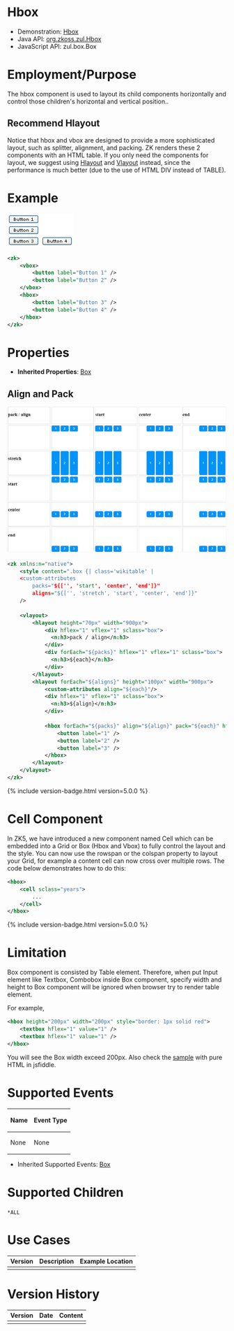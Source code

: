 

# Hbox

- Demonstration: [Hbox](http://www.zkoss.org/zkdemo/layout/box)
- Java API: [org.zkoss.zul.Hbox](https://www.zkoss.org/javadoc/latest/zk/org/zkoss/zul/Hbox.html)
- JavaScript API: <javadoc directory="jsdoc">zul.box.Box</javadoc>


# Employment/Purpose

The hbox component is used to layout its child components horizontally
and control those children's horizontal and vertical position..

## Recommend Hlayout

Notice that hbox and vbox are designed to provide a more sophisticated
layout, such as splitter, alignment, and packing. ZK renders these 2
components with an HTML table. If you only need the components for
layout, we suggest using [ Hlayout]({{site.baseurl}}/zk_component_ref/layouts/hlayout) and [ Vlayout]({{site.baseurl}}/zk_component_ref/layouts/vlayout) instead,
since the performance is much better (due to the use of HTML DIV instead
of TABLE).

# Example

![](/zk_component_ref/images/ZKComRef_Hbox_Simple_Examples.PNG)

```xml
<zk>
    <vbox>
        <button label="Button 1" />
        <button label="Button 2" />
    </vbox>
    <hbox>
        <button label="Button 3" />
        <button label="Button 4" />
    </hbox>
</zk>
```

# Properties

- **Inherited Properties**: [ Box]({{site.baseurl}}/zk_component_ref/containers/box#Properties)

## Align and Pack

![](/zk_component_ref/images/ZKComRef_Hbox_Simple_Examples_align_pack.PNG)

```xml
<zk xmlns:n="native">
    <style content=".box {| class='wikitable' | 
    <custom-attributes 
        packs="${['', 'start', 'center', 'end']}"
        aligns="${['', 'stretch', 'start', 'center', 'end']}"
    />

    <vlayout>
        <hlayout height="70px" width="900px">
            <div hflex="1" vflex="1" sclass="box">
              <n:h3>pack / align</n:h3>
            </div>
            <div forEach="${packs}" hflex="1" vflex="1" sclass="box">
              <n:h3>${each}</n:h3>
            </div>
        </hlayout>
        <hlayout forEach="${aligns}" height="100px" width="900px">
            <custom-attributes align="${each}"/> 
            <div hflex="1" vflex="1" sclass="box">
              <n:h3>${align}</n:h3>
            </div>
          
            <hbox forEach="${packs}" align="${align}" pack="${each}" hflex="1" vflex="1" sclass="box">
                <button label="1" />
                <button label="2" />
                <button label="3" />
            </hbox>
        </hlayout>
    </vlayout>
</zk>
```

{% include version-badge.html version=5.0.0 %}

# Cell Component

In ZK5, we have introduced a new component named Cell which can be
embedded into a Grid or Box (Hbox and Vbox) to fully control the layout
and the style. You can now use the rowspan or the colspan property to
layout your Grid, for example a content cell can now cross over multiple
rows. The code below demonstrates how to do this:

```xml
<hbox>
    <cell sclass="years">
        ...
    </cell>
</hbox>
```

{% include version-badge.html version=5.0.0 %}

# Limitation

Box component is consisted by Table element. Therefore, when put Input
element like Textbox, Combobox inside Box component, specify width and
height to Box component will be ignored when browser try to render table
element.

For example,

```xml
<hbox height="200px" width="200px" style="border: 1px solid red">
    <textbox hflex="1" value="1" />
    <textbox hflex="1" value="1" />
</hbox>
```

You will see the Box width exceed 200px. Also check the
[sample](http://jsfiddle.net/A5g9q/) with pure HTML in jsfiddle.

# Supported Events

<table>
<thead>
<tr class="header">
<th><center>
<p>Name</p>
</center></th>
<th><center>
<p>Event Type</p>
</center></th>
</tr>
</thead>
<tbody>
<tr class="odd">
<td><p>None</p></td>
<td><p>None</p></td>
</tr>
</tbody>
</table>

- Inherited Supported Events: [ Box]({{site.baseurl}}/zk_component_ref/containers/box#Supported_Events)

# Supported Children

`*ALL`

# Use Cases

| Version | Description | Example Location |
|---------|-------------|------------------|
|         |             |                  |

# Version History



| Version | Date | Content |
|---------|------|---------|
|         |      |         |


